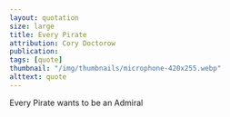 ```yaml
---
layout: quotation
size: large
title: Every Pirate
attribution: Cory Doctorow
publication:
tags: [quote]
thumbnail: "/img/thumbnails/microphone-420x255.webp"
alttext: quote
---
```


Every Pirate wants to be an Admiral
